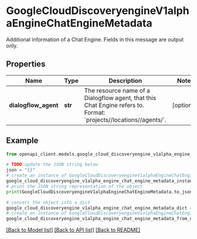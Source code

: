 # GoogleCloudDiscoveryengineV1alphaEngineChatEngineMetadata

Additional information of a Chat Engine. Fields in this message are output only.

## Properties

Name | Type | Description | Notes
------------ | ------------- | ------------- | -------------
**dialogflow_agent** | **str** | The resource name of a Dialogflow agent, that this Chat Engine refers to. Format: &#x60;projects//locations//agents/&#x60;. | [optional] 

## Example

```python
from openapi_client.models.google_cloud_discoveryengine_v1alpha_engine_chat_engine_metadata import GoogleCloudDiscoveryengineV1alphaEngineChatEngineMetadata

# TODO update the JSON string below
json = "{}"
# create an instance of GoogleCloudDiscoveryengineV1alphaEngineChatEngineMetadata from a JSON string
google_cloud_discoveryengine_v1alpha_engine_chat_engine_metadata_instance = GoogleCloudDiscoveryengineV1alphaEngineChatEngineMetadata.from_json(json)
# print the JSON string representation of the object
print(GoogleCloudDiscoveryengineV1alphaEngineChatEngineMetadata.to_json())

# convert the object into a dict
google_cloud_discoveryengine_v1alpha_engine_chat_engine_metadata_dict = google_cloud_discoveryengine_v1alpha_engine_chat_engine_metadata_instance.to_dict()
# create an instance of GoogleCloudDiscoveryengineV1alphaEngineChatEngineMetadata from a dict
google_cloud_discoveryengine_v1alpha_engine_chat_engine_metadata_from_dict = GoogleCloudDiscoveryengineV1alphaEngineChatEngineMetadata.from_dict(google_cloud_discoveryengine_v1alpha_engine_chat_engine_metadata_dict)
```
[[Back to Model list]](../README.md#documentation-for-models) [[Back to API list]](../README.md#documentation-for-api-endpoints) [[Back to README]](../README.md)


